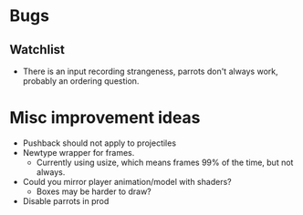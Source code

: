 # Bugs
## Watchlist
- There is an input recording strangeness, parrots don't always work, probably an ordering question.

# Misc improvement ideas
- Pushback should not apply to projectiles
- Newtype wrapper for frames. 
	- Currently using usize, which means frames 99% of the time, but not always.
- Could you mirror player animation/model with shaders?
	- Boxes may be harder to draw?
- Disable parrots in prod